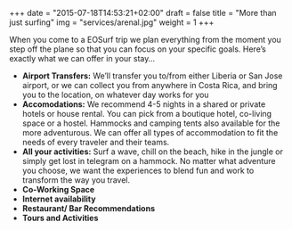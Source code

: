 +++
date = "2015-07-18T14:53:21+02:00"
draft = false
title = "More than just surfing"
img = "services/arenal.jpg"
weight = 1
+++

When you come to a EOSurf trip we plan everything from the moment you step off the plane so that you can focus on your specific goals. Here’s exactly what we can offer in your stay…

- **Airport Transfers:** We’ll transfer you to/from either Liberia or San Jose airport, or we can collect you from anywhere in Costa Rica, and bring you to the location, on whatever day works for you
- **Accomodations:** We recommend 4-5 nights in a shared or private hotels or house rental. You can pick from a boutique hotel, co-living space or a hostel. Hammocks and camping tents also available for the more adventurous. We can offer all types of accommodation to fit the needs of every traveler and their teams. 
- **All your activities:** Surf a wave, chill on the beach, hike in the jungle or simply get lost in telegram on a hammock. No matter what adventure you choose, we want the experiences to blend fun and work to transform the way you travel. 
- **Co-Working Space**
- **Internet availability** 
- **Restaurant/ Bar Recommendations**
- **Tours and Activities** 

